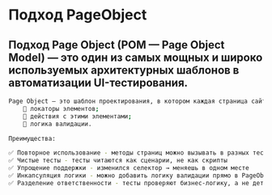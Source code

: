 # Подход PageObject

## Подход Page Object (POM — Page Object Model) — это один из самых мощных и широко используемых архитектурных шаблонов в автоматизации UI-тестирования.

```bash
Page Object — это шаблон проектирования, в котором каждая страница сайта представляется как отдельный класс, и в нем инкапсулируются:
	🔹 локаторы элементов;
	🔹 действия с этими элементами;
	🔹 логика валидации.
```

```bash
Преимущества:

✅ Повторное использование - методы страниц можно вызывать в разных тестах
✅ Чистые тесты - тесты читаются как сценарии, не как скрипты
✅ Упрощение поддержки - изменился селектор → меняешь в одном месте
✅ Инкапсуляция логики - можно добавить логику валидации прямо в PageObject
✅ Разделение ответственности - тесты проверяют бизнес-логику, а не детали реализации

```